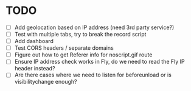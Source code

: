 # TODO

- [ ] Add geolocation based on IP address (need 3rd party service?)
- [ ] Test with multiple tabs, try to break the record script
- [ ] Add dashboard
- [ ] Test CORS headers / separate domains
- [ ] Figure out how to get Referer info for noscript.gif route
- [ ] Ensure IP address check works in Fly, do we need to read the Fly IP header instead?
- [ ] Are there cases where we need to listen for beforeunload or is visibilitychange enough?
